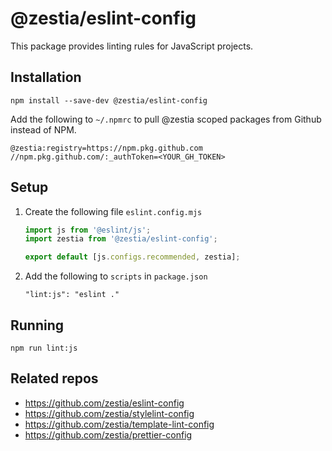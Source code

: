# @zestia/eslint-config

This package provides linting rules for JavaScript projects.

## Installation

```
npm install --save-dev @zestia/eslint-config
```

Add the following to `~/.npmrc` to pull @zestia scoped packages from Github instead of NPM.

```
@zestia:registry=https://npm.pkg.github.com
//npm.pkg.github.com/:_authToken=<YOUR_GH_TOKEN>
```

## Setup

1. Create the following file `eslint.config.mjs`

   ```javascript
   import js from '@eslint/js';
   import zestia from '@zestia/eslint-config';

   export default [js.configs.recommended, zestia];
   ```

2. Add the following to `scripts` in `package.json`

   ```
   "lint:js": "eslint ."
   ```

## Running

```
npm run lint:js
```

## Related repos

- https://github.com/zestia/eslint-config
- https://github.com/zestia/stylelint-config
- https://github.com/zestia/template-lint-config
- https://github.com/zestia/prettier-config
